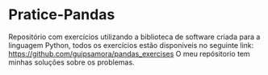 # Pratice-Pandas

Repositório com exercícios utilizando a biblioteca de software criada para a linguagem Python, todos os exercícios estão disponiveis no seguinte link: https://github.com/guipsamora/pandas_exercises
  O meu repósitorio tem minhas soluções sobre os problemas.
